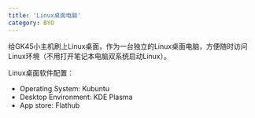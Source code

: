 ```yaml
---
title: 'Linux桌面电脑'
category: BYO
---
```



给GK45小主机刷上Linux桌面，作为一台独立的Linux桌面电脑，方便随时访问Linux环境（不用打开笔记本电脑双系统启动Linux）。

Linux桌面软件配置：

* Operating System: Kubuntu
* Desktop Environment: KDE Plasma
* App store: Flathub